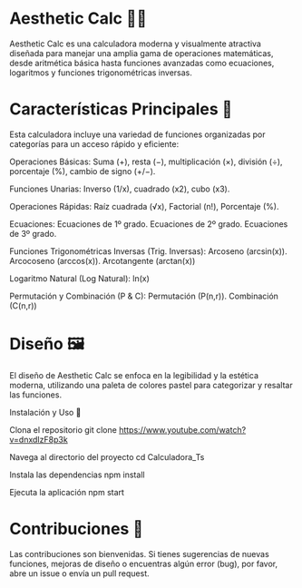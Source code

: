 # Aesthetic Calc 📐✨

Aesthetic Calc es una calculadora moderna y visualmente atractiva diseñada para manejar una amplia gama de operaciones matemáticas, desde aritmética básica hasta funciones avanzadas como ecuaciones, logaritmos y funciones trigonométricas inversas.

# Características Principales 🧮
Esta calculadora incluye una variedad de funciones organizadas por categorías para un acceso rápido y eficiente:

Operaciones Básicas: 
Suma (+), resta (−), multiplicación (×), división (÷), porcentaje (%), cambio de signo (+/−).

Funciones Unarias: 
Inverso (1/x), cuadrado (x2), cubo (x3).

Operaciones Rápidas: 
Raíz cuadrada (√x), Factorial (n!), Porcentaje (%).

Ecuaciones: 
Ecuaciones de 1º grado. Ecuaciones de 2º grado. Ecuaciones de 3º grado.

Funciones Trigonométricas Inversas (Trig. Inversas): 
Arcoseno (arcsin(x)). Arcocoseno (arccos(x)). Arcotangente (arctan(x))

Logaritmo Natural (Log Natural): 
ln(x)

Permutación y Combinación (P & C): 
Permutación (P(n,r)). Combinación (C(n,r))

# Diseño 🖼️
El diseño de Aesthetic Calc se enfoca en la legibilidad y la estética moderna, utilizando una paleta de colores pastel para categorizar y resaltar las funciones.

 Instalación y Uso 🚀

 Clona el repositorio
  git clone https://www.youtube.com/watch?v=dnxdIzF8p3k

 Navega al directorio del proyecto
  cd Calculadora_Ts

 Instala las dependencias 
  npm install

 Ejecuta la aplicación
  npm start

# Contribuciones 🤝
Las contribuciones son bienvenidas. Si tienes sugerencias de nuevas funciones, mejoras de diseño o encuentras algún error (bug), por favor, abre un issue o envía un pull request.
